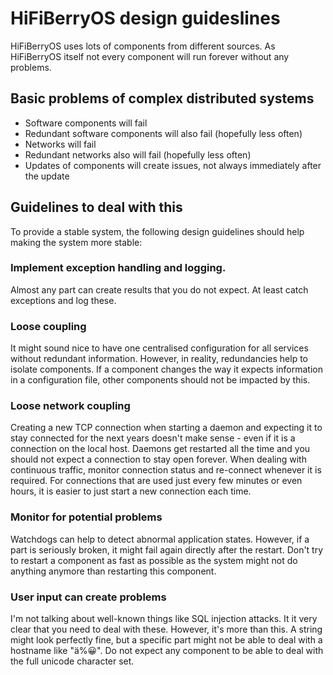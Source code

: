 # HiFiBerryOS design guideslines

HiFiBerryOS uses lots of components from different sources. As HiFiBerryOS itself not every component will run 
forever without any problems. 

## Basic problems of complex distributed systems

* Software components will fail
* Redundant software components will also fail (hopefully less often)
* Networks will fail
* Redundant networks also will fail (hopefully less often)
* Updates of components will create issues, not always immediately after the update

## Guidelines to deal with this

To provide a stable system, the following design guidelines should help making the system more stable:

### Implement exception handling and logging.

Almost any part can create results that you do not expect. At least catch exceptions and log these. 

### Loose coupling

It might sound nice to have one centralised configuration for all services without redundant information. However, in 
reality, redundancies help to isolate components. If a component changes the way it expects information in a 
configuration file, other components should not be impacted by this.

### Loose network coupling

Creating a new TCP connection when starting a daemon and expecting it to stay connected for the next years 
doesn't make sense - even if it is a connection on the local host. Daemons get restarted all the time and you should 
not expect a connection to stay open forever. 
When dealing with continuous traffic, monitor connection status and re-connect whenever it is required. For 
connections that are used just every few minutes or even hours, it is easier to just start a new connection each time.

### Monitor for potential problems

Watchdogs can help to detect abnormal application states. However, if a part is seriously broken, it might fail again
directly after the restart. Don't try to restart a component as fast as possible as the system might not do anything 
anymore than restarting this component.

### User input can create problems

I'm not talking about well-known things like SQL injection attacks. It it very clear that you need to 
deal with these. However, it's more than this. A string might look perfectly fine, but a specific part might not
be able to deal with a hostname like "ä%😀". Do not expect any component to be able to deal with the full unicode 
character set.

